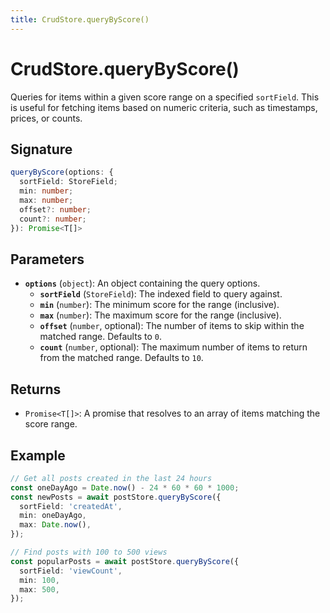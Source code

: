 ```yaml
---
title: CrudStore.queryByScore()
---
```


# CrudStore.queryByScore()

Queries for items within a given score range on a specified `sortField`. This is useful for fetching items based on numeric criteria, such as timestamps, prices, or counts.

## Signature

```ts
queryByScore(options: {
  sortField: StoreField;
  min: number;
  max: number;
  offset?: number;
  count?: number;
}): Promise<T[]>
```

## Parameters

- **`options`** (`object`): An object containing the query options.
  - **`sortField`** (`StoreField`): The indexed field to query against.
  - **`min`** (`number`): The minimum score for the range (inclusive).
  - **`max`** (`number`): The maximum score for the range (inclusive).
  - **`offset`** (`number`, optional): The number of items to skip within the matched range. Defaults to `0`.
  - **`count`** (`number`, optional): The maximum number of items to return from the matched range. Defaults to `10`.

## Returns

- `Promise<T[]>`: A promise that resolves to an array of items matching the score range.

## Example

```ts
// Get all posts created in the last 24 hours
const oneDayAgo = Date.now() - 24 * 60 * 60 * 1000;
const newPosts = await postStore.queryByScore({
  sortField: 'createdAt',
  min: oneDayAgo,
  max: Date.now(),
});

// Find posts with 100 to 500 views
const popularPosts = await postStore.queryByScore({
  sortField: 'viewCount',
  min: 100,
  max: 500,
});
```
